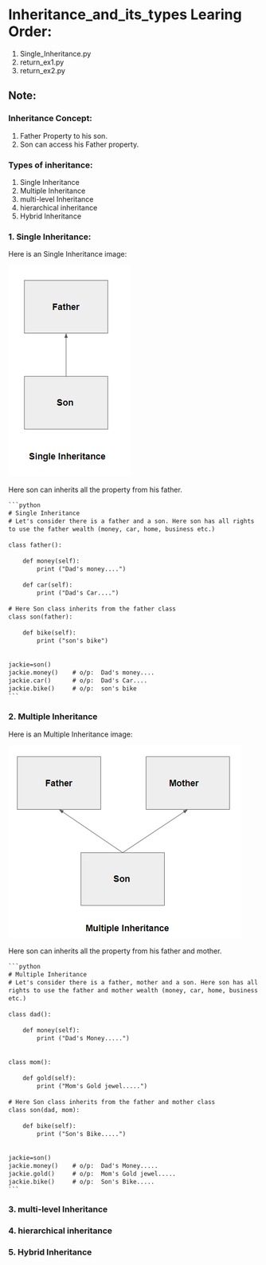 # Inheritance_and_its_types Learing Order:

1. Single_Inheritance.py
2. return_ex1.py
3. return_ex2.py


## Note:

### Inheritance Concept:

1. Father Property to his son.
2. Son can access his Father property.

### Types of inheritance:

1. Single Inheritance
2. Multiple Inheritance
3. multi-level Inheritance
4. hierarchical inheritance
5. Hybrid Inheritance


### 1. Single Inheritance:

 Here is an Single Inheritance image:

![Example Image](Images/Single_Inheritance.png)   

Here son can inherits all the property from his father.

    ```python
    # Single Inheritance
    # Let's consider there is a father and a son. Here son has all rights to use the father wealth (money, car, home, business etc.)

    class father():

        def money(self):
            print ("Dad's money....")

        def car(self):
            print ("Dad's Car....")

    # Here Son class inherits from the father class 
    class son(father):

        def bike(self):
            print ("son's bike")


    jackie=son()
    jackie.money()    # o/p:  Dad's money....
    jackie.car()      # o/p:  Dad's Car....
    jackie.bike()     # o/p:  son's bike
    ```
### 2. Multiple Inheritance

 Here is an Multiple Inheritance image:

![Example Image](Images/Multiple_Inheritance.png)   

Here son can inherits all the property from his father and mother.

    ```python
    # Multiple Inheritance
    # Let's consider there is a father, mother and a son. Here son has all rights to use the father and mother wealth (money, car, home, business etc.)

    class dad():

        def money(self):
            print ("Dad's Money.....")


    class mom():

        def gold(self):
            print ("Mom's Gold jewel.....")

    # Here Son class inherits from the father and mother class 
    class son(dad, mom):

        def bike(self):
            print ("Son's Bike.....")


    jackie=son()
    jackie.money()    # o/p:  Dad's Money.....
    jackie.gold()     # o/p:  Mom's Gold jewel.....
    jackie.bike()     # o/p:  Son's Bike.....
    ```

### 3. multi-level Inheritance
### 4. hierarchical inheritance
### 5. Hybrid Inheritance







